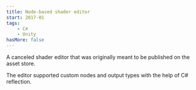 ```yaml
---
title: Node-based shader editor
start: 2017-01
tags:
    - C#
    - Unity
hasMore: false
---
```


A canceled shader editor that was originally meant to be published on the asset store.


The editor supported custom nodes and output types with the help of C# reflection.

<!--more-->